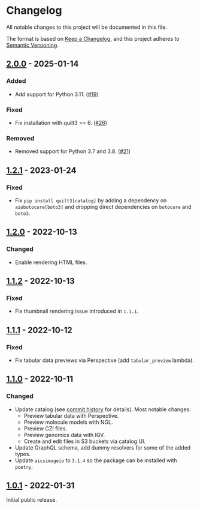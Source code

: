 # Changelog

All notable changes to this project will be documented in this file.

The format is based on [Keep a Changelog](https://keepachangelog.com/en/1.0.0/),
and this project adheres to [Semantic Versioning](https://semver.org/spec/v2.0.0.html).

## [2.0.0] - 2025-01-14

### Added

- Add support for Python 3.11. ([#19](https://github.com/quiltdata/local/pull/19))

### Fixed

- Fix installation with quilt3 >= 6. ([#26](https://github.com/quiltdata/local/pull/26))

### Removed

- Removed support for Python 3.7 and 3.8. ([#21](https://github.com/quiltdata/local/pull/21))

## [1.2.1] - 2023-01-24

### Fixed

- Fix `pip install quilt3[catalog]` by adding a dependency on `aiobotocore[boto3]`
  and dropping direct dependencies on `botocore` and `boto3`.

## [1.2.0] - 2022-10-13

### Changed

- Enable rendering HTML files.

## [1.1.2] - 2022-10-13

### Fixed

- Fix thumbnail rendering issue introduced in `1.1.1`.

## [1.1.1] - 2022-10-12

### Fixed

- Fix tabular data previews via Perspective (add `tabular_preview` lambda).

## [1.1.0] - 2022-10-11

### Changed

- Update catalog (see [commit history](https://github.com/quiltdata/quilt/compare/4b09639ebd1c3135cd7a16f301ef4a8b6de18955...85b35361fde4edbbaf771b6b122aad46a0acaa0a) for details). Most notable changes:
  - Preview tabular data with Perspective.
  - Preview molecule models with NGL.
  - Preview CZI files.
  - Preview genomics data with IGV.
  - Create and edit files in S3 buckets via catalog UI.
- Update GraphQL schema, add dummy resolvers for some of the added types.
- Update `aicsimageio` to `3.1.4` so the package can be installed with `poetry`.

## [1.0.1] - 2022-01-31

Initial public release.

[Unreleased]: https://github.com/quiltdata/local/compare/v2.0.0...HEAD
[2.0.0]: https://github.com/quiltdata/local/compare/v1.2.1...v2.0.0
[1.2.1]: https://github.com/quiltdata/local/compare/v1.2.0...v1.2.1
[1.2.0]: https://github.com/quiltdata/local/compare/v1.1.2...v1.2.0
[1.1.2]: https://github.com/quiltdata/local/compare/v1.1.1...v1.1.2
[1.1.1]: https://github.com/quiltdata/local/compare/v1.1.0...v1.1.1
[1.1.0]: https://github.com/quiltdata/local/compare/v1.0.1...v1.1.0
[1.0.1]: https://github.com/quiltdata/local/releases/tag/v1.0.1
